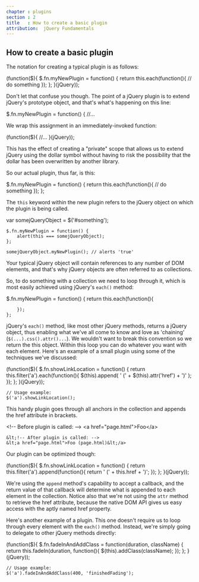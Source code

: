 ```yaml
---
chapter : plugins
section : 2
title   : How to create a basic plugin
attribution:  jQuery Fundamentals
---
```

## How to create a basic plugin

The notation for creating a typical plugin is as follows:

<div class="example" markdown="1">
    (function($){
        $.fn.myNewPlugin = function() {
            return this.each(function(){
                // do something
            });
        };
    }(jQuery));
</div>

Don't let that confuse you though. The point of a jQuery plugin is to extend jQuery's prototype object, and that's what's happening on this line:

<div class="example" markdown="1">
    $.fn.myNewPlugin = function() { //...
</div>

We wrap this assignment in an immediately-invoked function:

<div class="example" markdown="1">
    (function($){
         //...
    }(jQuery));
</div>

This has the effect of creating a "private" scope that allows us to extend jQuery using the dollar symbol without having to risk the possibility that the dollar has been overwritten by another library.

So our actual plugin, thus far, is this:

<div class="example" markdown="1">
    $.fn.myNewPlugin = function() {
        return this.each(function(){
            // do something
        });
    };
</div>

The `this` keyword within the new plugin refers to the jQuery object on which the plugin is being called.

<div class="example" markdown="1">
    var somejQueryObject = $('#something');
    
    $.fn.myNewPlugin = function() {
        alert(this === somejQueryObject);
    };
    
    somejQueryObject.myNewPlugin(); // alerts 'true'
</div>

Your typical jQuery object will contain references to any number of DOM elements, and that's why jQuery objects are often referred to as collections.

So, to do something with a collection we need to loop through it, which is most easily achieved using jQuery's `each()` method:

<div class="example" markdown="1">
    $.fn.myNewPlugin = function() {
        return this.each(function(){
    
        });
    };
</div>

jQuery's `each()` method, like most other jQuery methods, returns a jQuery object, thus enabling what we've all come to know and love as 'chaining' (`$(...).css().attr()...`). 
We wouldn't want to break this convention so we return the this object. 
Within this loop you can do whatever you want with each element. 
Here's an example of a small plugin using some of the techniques we've discussed:

<div class="example" markdown="1">
    (function($){
        $.fn.showLinkLocation = function() {
            return this.filter('a').each(function(){
                $(this).append(
                    ' (' + $(this).attr('href') + ')'
                );
            });
        };
    }(jQuery));
    
    // Usage example:
    $('a').showLinkLocation();
</div>

This handy plugin goes through all anchors in the collection and appends the href attribute in brackets.

<div class="example" markdown="1">
    &lt;!-- Before plugin is called: -->
    &lt;a href="page.html">Foo&lt;/a>
    
    &lt;!-- After plugin is called: -->
    &lt;a href="page.html">Foo (page.html)&lt;/a>
</div>

Our plugin can be optimized though:

<div class="example" markdown="1">
    (function($){
        $.fn.showLinkLocation = function() {
            return this.filter('a').append(function(){
                  return ' (' + this.href + ')';
            });
        };
    }(jQuery));
</div>

We're using the `append` method's capability to accept a callback, and the return value of that callback will determine what is appended to each element in the collection. 
Notice also that we're not using the `attr` method to retrieve the href attribute, because the native DOM API gives us easy access with the aptly named href property.

Here's another example of a plugin. 
This one doesn't require us to loop through every element with the `each()` method. 
Instead, we're simply going to delegate to other jQuery methods directly:

<div class="example" markdown="1">
    (function($){
        $.fn.fadeInAndAddClass = function(duration, className) {
            return this.fadeIn(duration, function(){
                $(this).addClass(className);
            });
        };
    }(jQuery));
    
    // Usage example:
    $('a').fadeInAndAddClass(400, 'finishedFading');
</div>